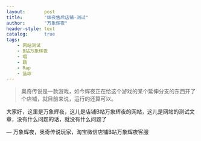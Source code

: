 ```yaml
---
layout:       post
title:        "辉夜售后店铺-测试"
author:       "万象辉夜"
header-style: text
catalog:      true
tags:
    - 网站测试
    - B站万象辉夜
    - 唱
    - 跳
    - Rap
    - 篮球
---
```


> 奥奇传说是一款游戏，如今辉夜正在给这个游戏的某个延伸分支的东西开了个店铺，就目前来说，运行的还算可以。

大家好，这里是万象辉夜，这儿是店铺B站万象辉夜的网站，这儿是网站的测试文章，没有什么问题的话，就没有什么问题了

— 万象辉夜，奥奇传说玩家，淘宝微信店铺B站万象辉夜客服

